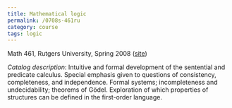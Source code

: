 ```yaml
---
title: Mathematical logic
permalink: /0708s-461ru
category: course
tags: logic
---
```


Math 461, Rutgers University, Spring 2008 ([site](http://math.boisestate.edu/~scoskey/courses/0708s-461ru))<!--more-->

*Catalog description*: Intuitive and formal development of the sentential and predicate calculus. Special emphasis given to questions of consistency, completeness, and independence. Formal systems; incompleteness and undecidability; theorems of Gödel. Exploration of which properties of structures can be defined in the first-order language.
